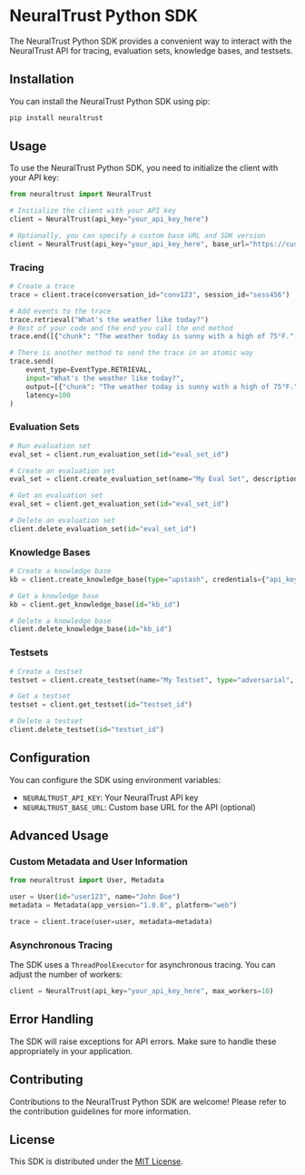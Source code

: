 # NeuralTrust Python SDK

The NeuralTrust Python SDK provides a convenient way to interact with the NeuralTrust API for tracing, evaluation sets, knowledge bases, and testsets.

## Installation

You can install the NeuralTrust Python SDK using pip:

```bash
pip install neuraltrust
```

## Usage

To use the NeuralTrust Python SDK, you need to initialize the client with your API key:

```python
from neuraltrust import NeuralTrust

# Initialize the client with your API key
client = NeuralTrust(api_key="your_api_key_here")

# Optionally, you can specify a custom base URL and SDK version
client = NeuralTrust(api_key="your_api_key_here", base_url="https://custom.api.url", sdk_version="v2")
```

### Tracing

```python
# Create a trace
trace = client.trace(conversation_id="conv123", session_id="sess456")

# Add events to the trace
trace.retrieval("What's the weather like today?")
# Rest of your code and the end you call the end method
trace.end([{"chunk": "The weather today is sunny with a high of 75°F.", "score": 0.95}])

# There is another method to send the trace in an atomic way
trace.send(
    event_type=EventType.RETRIEVAL, 
    input="What's the weather like today?", 
    output=[{"chunk": "The weather today is sunny with a high of 75°F.", "score": 0.95}], 
    latency=100
)
```

### Evaluation Sets

```python
# Run evaluation set
eval_set = client.run_evaluation_set(id="eval_set_id")

# Create an evaluation set
eval_set = client.create_evaluation_set(name="My Eval Set", description="A test evaluation set")

# Get an evaluation set
eval_set = client.get_evaluation_set(id="eval_set_id")

# Delete an evaluation set
client.delete_evaluation_set(id="eval_set_id")
```

### Knowledge Bases

```python
# Create a knowledge base
kb = client.create_knowledge_base(type="upstash", credentials={"api_key": "your_doc_api_key"})

# Get a knowledge base
kb = client.get_knowledge_base(id="kb_id")

# Delete a knowledge base
client.delete_knowledge_base(id="kb_id")
```

### Testsets

```python
# Create a testset
testset = client.create_testset(name="My Testset", type="adversarial", evaluation_set_id="eval_set_id", knowledge_base_id="kb_id", num_questions=10)

# Get a testset
testset = client.get_testset(id="testset_id")

# Delete a testset
client.delete_testset(id="testset_id")
```

## Configuration

You can configure the SDK using environment variables:

- `NEURALTRUST_API_KEY`: Your NeuralTrust API key
- `NEURALTRUST_BASE_URL`: Custom base URL for the API (optional)

## Advanced Usage

### Custom Metadata and User Information

```python
from neuraltrust import User, Metadata

user = User(id="user123", name="John Doe")
metadata = Metadata(app_version="1.0.0", platform="web")

trace = client.trace(user=user, metadata=metadata)
```

### Asynchronous Tracing

The SDK uses a `ThreadPoolExecutor` for asynchronous tracing. You can adjust the number of workers:

```python
client = NeuralTrust(api_key="your_api_key_here", max_workers=10)
```

## Error Handling

The SDK will raise exceptions for API errors. Make sure to handle these appropriately in your application.

## Contributing

Contributions to the NeuralTrust Python SDK are welcome! Please refer to the contribution guidelines for more information.

## License

This SDK is distributed under the [MIT License](LICENSE).


